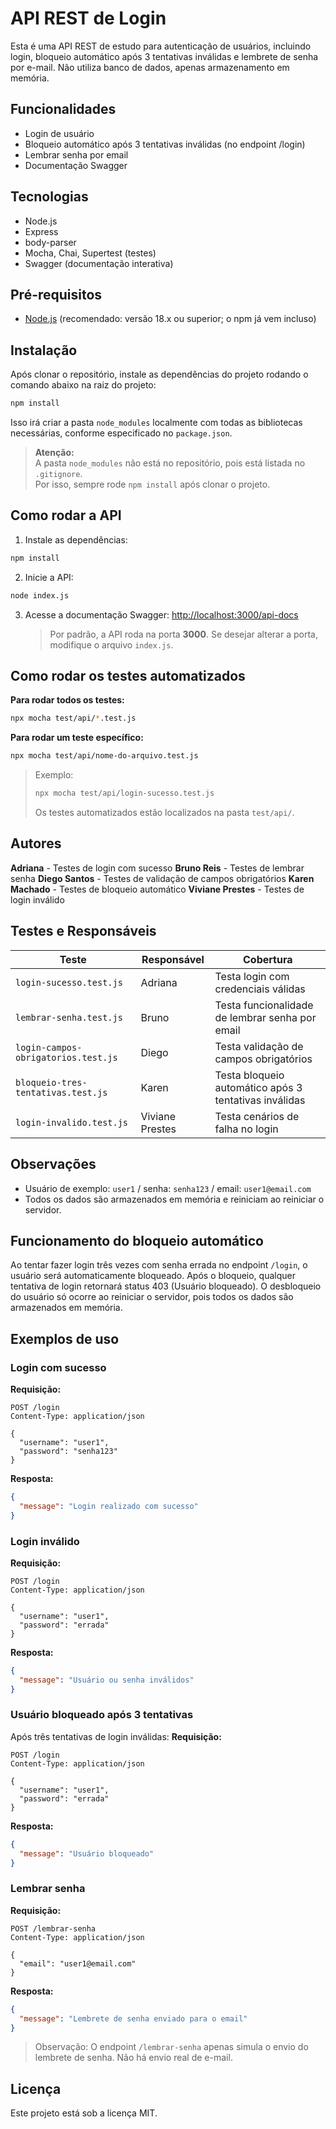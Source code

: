 # API REST de Login

Esta é uma API REST de estudo para autenticação de usuários, incluindo login, bloqueio automático após 3 tentativas inválidas e lembrete de senha por e-mail. Não utiliza banco de dados, apenas armazenamento em memória.

## Funcionalidades

- Login de usuário
- Bloqueio automático após 3 tentativas inválidas (no endpoint /login)
- Lembrar senha por email
- Documentação Swagger

## Tecnologias

- Node.js
- Express
- body-parser
- Mocha, Chai, Supertest (testes)
- Swagger (documentação interativa)

## Pré-requisitos

- [Node.js](https://nodejs.org/) (recomendado: versão 18.x ou superior; o npm já vem incluso)

## Instalação

Após clonar o repositório, instale as dependências do projeto rodando o comando abaixo na raiz do projeto:

```bash
npm install
```

Isso irá criar a pasta `node_modules` localmente com todas as bibliotecas necessárias, conforme especificado no `package.json`.

> **Atenção:**  
> A pasta `node_modules` não está no repositório, pois está listada no `.gitignore`.  
> Por isso, sempre rode `npm install` após clonar o projeto.

## Como rodar a API

1. Instale as dependências:

```bash
npm install
```

2. Inicie a API:

```bash
node index.js
```

3. Acesse a documentação Swagger:
   [http://localhost:3000/api-docs](http://localhost:3000/api-docs)
   > Por padrão, a API roda na porta **3000**. Se desejar alterar a porta, modifique o arquivo `index.js`.

## Como rodar os testes automatizados

**Para rodar todos os testes:**

```bash
npx mocha test/api/*.test.js
```

**Para rodar um teste específico:**

```bash
npx mocha test/api/nome-do-arquivo.test.js
```

> Exemplo:
>
> ```bash
> npx mocha test/api/login-sucesso.test.js
> ```
>
> Os testes automatizados estão localizados na pasta `test/api/`.

## Autores

**Adriana** - Testes de login com sucesso
**Bruno Reis** - Testes de lembrar senha
**Diego Santos** - Testes de validação de campos obrigatórios
**Karen Machado** - Testes de bloqueio automático
**Viviane Prestes** - Testes de login inválido

## Testes e Responsáveis

| Teste                               | Responsável     | Cobertura                                             |
| ----------------------------------- | --------------- | ----------------------------------------------------- |
| `login-sucesso.test.js`             | Adriana         | Testa login com credenciais válidas                   |
| `lembrar-senha.test.js`             | Bruno           | Testa funcionalidade de lembrar senha por email       |
| `login-campos-obrigatorios.test.js` | Diego           | Testa validação de campos obrigatórios                |
| `bloqueio-tres-tentativas.test.js`  | Karen           | Testa bloqueio automático após 3 tentativas inválidas |
| `login-invalido.test.js`            | Viviane Prestes | Testa cenários de falha no login                      |

## Observações

- Usuário de exemplo: `user1` / senha: `senha123` / email: `user1@email.com`
- Todos os dados são armazenados em memória e reiniciam ao reiniciar o servidor.

## Funcionamento do bloqueio automático

Ao tentar fazer login três vezes com senha errada no endpoint `/login`, o usuário será automaticamente bloqueado. Após o bloqueio, qualquer tentativa de login retornará status 403 (Usuário bloqueado). O desbloqueio do usuário só ocorre ao reiniciar o servidor, pois todos os dados são armazenados em memória.

## Exemplos de uso

### Login com sucesso

**Requisição:**

```http
POST /login
Content-Type: application/json

{
  "username": "user1",
  "password": "senha123"
}
```

**Resposta:**

```json
{
  "message": "Login realizado com sucesso"
}
```

### Login inválido

**Requisição:**

```http
POST /login
Content-Type: application/json

{
  "username": "user1",
  "password": "errada"
}
```

**Resposta:**

```json
{
  "message": "Usuário ou senha inválidos"
}
```

### Usuário bloqueado após 3 tentativas

Após três tentativas de login inválidas:
**Requisição:**

```http
POST /login
Content-Type: application/json

{
  "username": "user1",
  "password": "errada"
}
```

**Resposta:**

```json
{
  "message": "Usuário bloqueado"
}
```

### Lembrar senha

**Requisição:**

```http
POST /lembrar-senha
Content-Type: application/json

{
  "email": "user1@email.com"
}
```

**Resposta:**

```json
{
  "message": "Lembrete de senha enviado para o email"
}
```

> Observação: O endpoint `/lembrar-senha` apenas simula o envio do lembrete de senha. Não há envio real de e-mail.

## Licença

Este projeto está sob a licença MIT.
